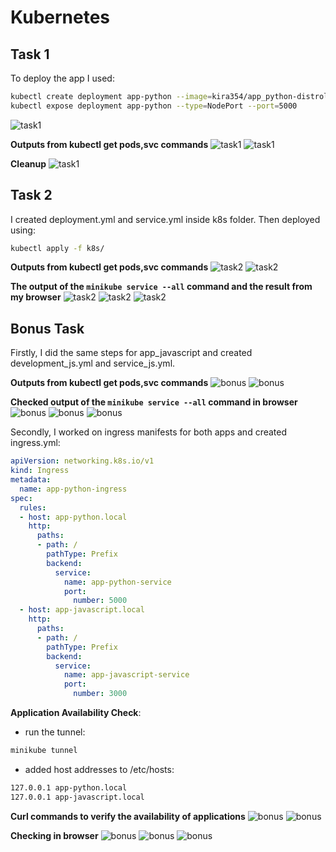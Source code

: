 # Kubernetes

## Task 1

To deploy the app I used:

```bash
kubectl create deployment app-python --image=kira354/app_python-distroless:latest
kubectl expose deployment app-python --type=NodePort --port=5000
```

![task1](task1_1.png)

**Outputs from kubectl get pods,svc commands**
![task1](task1_2.png)
![task1](task1_3.png)

**Cleanup**
![task1](task1_4.png)

## Task 2

I created deployment.yml and service.yml inside k8s folder. Then deployed using:

```bash
kubectl apply -f k8s/
```

**Outputs from kubectl get pods,svc commands**
![task2](task2_1.png)
![task2](task2_2.png)

**The output of the `minikube service --all` command and the result from my browser**
![task2](task2_3.png)
![task2](task2_4.png)
![task2](task2_5.png)

## Bonus Task

Firstly, I did the same steps for app_javascript and created development_js.yml and service_js.yml.

**Outputs from kubectl get pods,svc commands**
![bonus](bonus_1.png)
![bonus](bonus_2.png)

**Checked output of the `minikube service --all` command in browser**
![bonus](bonus_3.png)
![bonus](bonus_4.png)
![bonus](bonus_5.png)

Secondly, I worked on ingress manifests for both apps and created ingress.yml:

```yml
apiVersion: networking.k8s.io/v1
kind: Ingress
metadata:
  name: app-python-ingress
spec:
  rules:
  - host: app-python.local
    http:
      paths:
      - path: /
        pathType: Prefix
        backend:
          service:
            name: app-python-service
            port:
              number: 5000
  - host: app-javascript.local
    http:
      paths:
      - path: /
        pathType: Prefix
        backend:
          service:
            name: app-javascript-service
            port:
              number: 3000
```

**Application Availability Check**:

- run the tunnel:

```bash
minikube tunnel
```

- added host addresses to /etc/hosts:

```bash
127.0.0.1 app-python.local
127.0.0.1 app-javascript.local  
```

**Curl commands to verify the availability of applications**
![bonus](bonus_8.png)
![bonus](bonus_9.png)

**Checking in browser**
![bonus](bonus_7.png)
![bonus](bonus_10.png)
![bonus](bonus_11.png)
